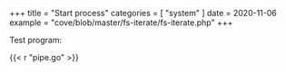 +++
title = "Start process"
categories = [ "system" ]
date = 2020-11-06
example = "cove/blob/master/fs-iterate/fs-iterate.php"
+++

Test program:

{{< r "pipe.go" >}}
